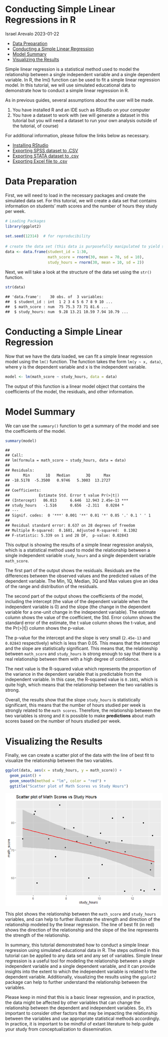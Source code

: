 Conducting Simple Linear Regressions in R
================
Israel Arevalo
2023-01-22

- <a href="#data-preparation" id="toc-data-preparation">Data
  Preparation</a>
- <a href="#conducting-a-simple-linear-regression"
  id="toc-conducting-a-simple-linear-regression">Conducting a Simple
  Linear Regression</a>
- <a href="#model-summary" id="toc-model-summary">Model Summary</a>
- <a href="#visualizing-the-results"
  id="toc-visualizing-the-results">Visualizing the Results</a>

Simple linear regression is a statistical method used to model the
relationship between a single independent variable and a single
dependent variable. In R, the lm() function can be used to fit a simple
linear regression model. In this tutorial, we will use simulated
educational data to demonstrate how to conduct a simple linear
regression in R.

As in previous guides, several assumptions about the user will be made.

1.  You have installed R and an IDE such as RStudio on your computer
2.  You have a dataset to work with (we will generate a dataset in this
    tutorial but you will need a dataset to run your own analysis
    outside of the tutorial, of course)

For additional information, please follow the links below as necessary.

- [Installing
  RStudio](https://rstudio-education.github.io/hopr/starting.html)
- [Exporting SPSS dataset to
  .CSV](https://www.ibm.com/docs/en/spss-statistics/beta?topic=files-exporting-datasets)
- [Exporting STATA dataset to
  .csv](https://stats.oarc.ucla.edu/stata/faq/how-do-i-export-stata-dta-files-to-comma-separated-files/)
- [Exporting Excel file to
  .csv](https://support.microsoft.com/en-us/office/import-or-export-text-txt-or-csv-files-5250ac4c-663c-47ce-937b-339e391393ba)

# Data Preparation

First, we will need to load in the necessary packages and create the
simulated data set. For this tutorial, we will create a data set that
contains information on students’ math scores and the number of hours
they study per week.

``` r
# Loading Packages
library(ggplot2)
```

``` r
set.seed(12314)  # for reproducibility

# create the data set (this data is purposefully manipulated to yield significant results for the purpose of the tutorial)
data <- data.frame(student_id = 1:30,
                   math_score = rnorm(30, mean = 70, sd = 10),
                   study_hours = rnorm(30, mean = 10, sd = 2))
```

Next, we will take a look at the structure of the data set using the
`str()` function.

``` r
str(data)
```

    ## 'data.frame':    30 obs. of  3 variables:
    ##  $ student_id : int  1 2 3 4 5 6 7 8 9 10 ...
    ##  $ math_score : num  75 75.3 73 71 81.6 ...
    ##  $ study_hours: num  9.28 13.21 10.59 7.94 10.79 ...

# Conducting a Simple Linear Regression

Now that we have the data loaded, we can fit a simple linear regression
model using the `lm()` function. The function takes the form
`lm(y ~ x, data)`, where y is the dependent variable and x is the
independent variable.

``` r
model <- lm(math_score ~ study_hours, data = data)
```

The output of this function is a linear model object that contains the
coefficients of the model, the residuals, and other information.

# Model Summary

We can use the `summary()` function to get a summary of the model and
see the coefficients of the model.

``` r
summary(model)
```

    ## 
    ## Call:
    ## lm(formula = math_score ~ study_hours, data = data)
    ## 
    ## Residuals:
    ##      Min       1Q   Median       3Q      Max 
    ## -18.5178  -5.3500   0.9746   5.3003  13.2727 
    ## 
    ## Coefficients:
    ##             Estimate Std. Error t value Pr(>|t|)    
    ## (Intercept)   86.013      6.646  12.943 2.45e-13 ***
    ## study_hours   -1.516      0.656  -2.311   0.0284 *  
    ## ---
    ## Signif. codes:  0 '***' 0.001 '**' 0.01 '*' 0.05 '.' 0.1 ' ' 1
    ## 
    ## Residual standard error: 8.637 on 28 degrees of freedom
    ## Multiple R-squared:  0.1601, Adjusted R-squared:  0.1302 
    ## F-statistic: 5.339 on 1 and 28 DF,  p-value: 0.02843

This output is showing the results of a simple linear regression
analysis, which is a statistical method used to model the relationship
between a single independent variable `study_hours` and a single
dependent variable `math_score`.

The first part of the output shows the residuals. Residuals are the
differences between the observed values and the predicted values of the
dependent variable. The Min, 1Q, Median, 3Q and Max values give an idea
of the range and distribution of the residuals.

The second part of the output shows the coefficients of the model,
including the intercept (the value of the dependent variable when the
independent variable is 0) and the slope (the change in the dependent
variable for a one-unit change in the independent variable). The
estimate column shows the value of the coefficient, the Std. Error
column shows the standard error of the estimate, the t value column
shows the t-value, and the Pr(\>\|t\|) column shows the p-value.

The p-value for the intercept and the slope is very small (`2.45e-13`
and `0.02843` respectively) which is less than 0.05. This means that the
intercept and the slope are statistically significant. This means that,
the relationship between `math_score` and `study_hours` is strong enough
to say that there is a real relationship between them with a high degree
of confidence.

The next value is the R-squared value which represents the proportion of
the variance in the dependent variable that is predictable from the
independent variable. In this case, the R-squared value is `0.1601`,
which is quite high, which means that the relationship between the two
variables is strong.

Overall, the results show that the slope `study_hours` is statistically
significant, this means that the number of hours studied per week is
strongly related to the `math scores`. Therefore, the relationship
between the two variables is strong and it is possible to make
**predictions** about math scores based on the number of hours studied
per week.

# Visualizing the Results

Finally, we can create a scatter plot of the data with the line of best
fit to visualize the relationship between the two variables.

``` r
ggplot(data, aes(x = study_hours, y = math_score)) +
  geom_point() +
  geom_smooth(method = "lm", color = "red") +
  ggtitle("Scatter plot of Math Scores vs Study Hours")
```

![](simpleregression_files/figure-gfm/unnamed-chunk-6-1.png)<!-- -->

This plot shows the relationship between the `math_score` and
`study_hours` variables, and can help to further illustrate the strength
and direction of the relationship modeled by the linear regression. The
line of best fit (in red) shows the direction of the relationship and
the slope of the line represents the strength of the relationship.

In summary, this tutorial demonstrated how to conduct a simple linear
regression using simulated educational data in R. The steps outlined in
this tutorial can be applied to any data set and any set of variables.
Simple linear regression is a useful tool for modeling the relationship
between a single independent variable and a single dependent variable,
and it can provide insights into the extent to which the independent
variable is related to the dependent variable. Additionally, visualizing
the results using the `ggplot2` package can help to further understand
the relationship between the variables.

Please keep in mind that this is a basic linear regression, and in
practice, the data might be affected by other variables that can change
the relationship between the dependent and independent variables. So,
it’s important to consider other factors that may be impacting the
relationship between the variables and use appropriate statistical
methods accordingly. In practice, it is important to be mindful of
extant literature to help guide your study from conceptualization to
dissemination.

